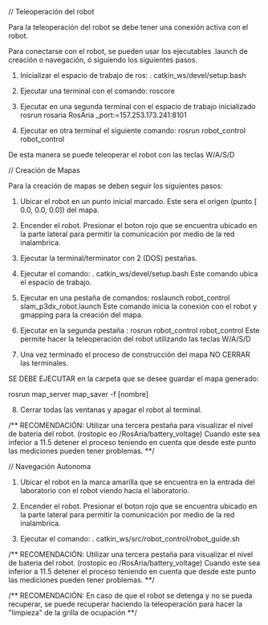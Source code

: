 // Teleoperación del robot

Para la teleoperación del robot se debe tener una conexión activa con el robot.

Para conectarse con el robot, se pueden usar los ejecutables .launch de creación o navegación, ó siguiendo los siguientes pasos.

1. Inicializar el espacio de trabajo de ros:
	. catkin_ws/devel/setup.bash 

2. Ejecutar una terminal con el comando:
	roscore

3. Ejecutar en una segunda terminal con el espacio de trabajo inicializado
	rosrun rosaria RosAria _port:=157.253.173.241:8101 

4. Ejecutar en otra terminal el siguiente comando:
	rosrun robot_control robot_control

De esta manera se puede teleoperar el robot con las teclas W/A/S/D

// Creación de Mapas

Para la creación de mapas se deben seguir los siguientes pasos:

1. Ubicar el robot en un punto inicial marcado. Este sera el origen (punto [ 0.0, 0.0, 0.0]) del mapa. 

2. Encender el robot. Presionar el boton rojo que se encuentra ubicado en la parte lateral para permitir la comunicación por medio de la red inalambrica. 

3. Ejecutar la terminal/terminator con 2 (DOS) pestañas. 

4. Ejecutar el comando:
	. catkin_ws/devel/setup.bash 
Este comando ubica el espacio de trabajo.

5. Ejecutar en una pestaña de comandos:
	roslaunch robot_control slam_p3dx_robot.launch 
Este comando inicia la conexión con el robot y gmapping para la creación del mapa. 

6. Ejecutar en la segunda pestaña :
	rosrun robot_control robot_control 
Este permite hacer la teleoperación del robot utilizando las teclas W/A/S/D

7. Una vez terminado el proceso de construcción del mapa NO CERRAR las terminales. 

SE DEBE EJECUTAR  en la carpeta que se desee guardar el mapa generado: 

rosrun map_server map_saver -f [nombre]

8. Cerrar todas las ventanas y apagar el robot al terminal.

/** RECOMENDACIÓN: Utilizar una tercera pestaña para visualizar el nivel de bateria del robot. (rostopic eo /RosAria/battery_voltage) Cuando este sea inferior a 11.5 detener el proceso teniendo en cuenta que desde este punto las mediciones pueden tener problemas. **/


// Navegación Autonoma 


1. Ubicar el robot en la marca amarilla que se encuentra en la entrada del laboratorio con el robot viendo hacia el laboratorio. 

2. Encender el robot. Presionar el boton rojo que se encuentra ubicado en la parte lateral para permitir la comunicación por medio de la red inalambrica. 

3.  Ejecutar el comando:
	. catkin_ws/src/robot_control/robot_guide.sh

/** RECOMENDACIÓN: Utilizar una tercera pestaña para visualizar el nivel de bateria del robot. (rostopic eo /RosAria/battery_voltage) Cuando este sea inferior a 11.5 detener el proceso teniendo en cuenta que desde este punto las mediciones pueden tener problemas. **/

/** RECOMENDACIÓN: En caso de que el robot se detenga y no se pueda recuperar, se puede recuperar haciendo la teleoperación para hacer la "limpieza" de la grilla de ocupación **/
